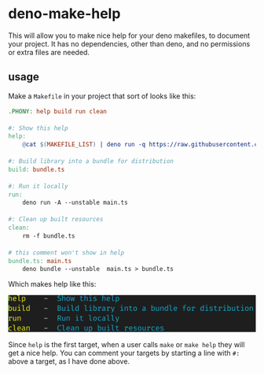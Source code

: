 # deno-make-help

This will allow you to make nice help for your deno makefiles, to document your project. It has no dependencies, other than deno, and no permissions or extra files are needed.


## usage

Make a `Makefile` in your project that sort of looks like this:

```Makefile
.PHONY: help build run clean

#: Show this help
help:
	@cat $(MAKEFILE_LIST) | deno run -q https://raw.githubusercontent.com/konsumer/deno-make-help/master/help.ts

#: Build library into a bundle for distribution
build: bundle.ts

#: Run it locally
run:
	deno run -A --unstable main.ts

#: Clean up built resources
clean:
	rm -f bundle.ts

# this comment won't show in help
bundle.ts: main.ts
	deno bundle --unstable  main.ts > bundle.ts
```

Which makes help like this:

![screenshot](./screenshot.png)


Since `help` is the first target, when a user calls `make` or `make help` they will get a nice help. You can comment your targets by starting a line with `#: ` above a target, as I have done above.